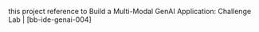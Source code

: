 this project reference to Build a Multi-Modal GenAI Application: Challenge Lab | [bb-ide-genai-004]

